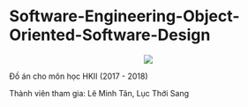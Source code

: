 # Software-Engineering-Object-Oriented-Software-Design
<p align="center">
        <img src="https://img.shields.io/travis/rust-lang/rust.svg" />
</p>
<!--
Use this when building fail: https://img.shields.io/teamcity/http/teamcity.jetbrains.com/s/bt345.svg
-->
Đồ án cho môn học HKII (2017 - 2018)

Thành viên tham gia: Lê Minh Tân, Lục Thới Sang
